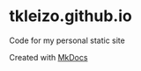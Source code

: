 # tkleizo.github.io
Code for my personal static site

Created with [MkDocs](https://www.mkdocs.org/)
